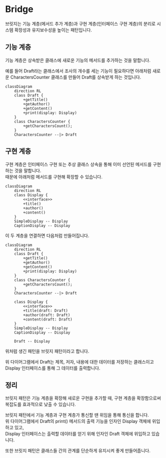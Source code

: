 # **Bridge**

브릿지는 기능 계층(메서드 추가 계층)과 구현 계층(인터페이스 구현 계층)의 분리로 시스템 확장성과 유지보수성을 높이는 패턴입니다.

## **기능 계층**

기능 계층은 상속받은 클래스에 새로운 기능의 메서드를 추가하는 것을 말합니다.

예를 들어 Draft라는 클래스에서 조사의 개수를 세는 기능이 필요하다면 아래처럼 새로운 CharactersCounter 클래스를 만들어 Draft를 상속받게 하는 것입니다.

```mermaid
classDiagram
    direction RL
    class Draft {
        +getTitle()
        +getAuthor()
        +getContent()
        +print(display: Display)
    }
    class CharactersCounter {
        +getCharactersCount();
    }
    CharactersCounter --|> Draft
```

## **구현 계층**

구현 계층은 인터페이스 구현 또는 추상 클래스 상속을 통해 이미 선언된 메서드를 구현하는 것을 말합니다.  
때문에 아래처럼 메서드를 구현해 확장할 수 있습니다.

```mermaid
classDiagram
    direction RL
    class Display {
        <<interface>>
        +title()
        +author()
        +content()
    }
    SimpleDisplay -- Display
    CaptionDisplay -- Display
```

이 두 계층을 연결하면 다음처럼 만들어집니다.

```mermaid
classDiagram
    direction RL
    class Draft {
        +getTitle()
        +getAuthor()
        +getContent()
        +print(display: Display)
    }
    class CharactersCounter {
        +getCharactersCount();
    }
    CharactersCounter --|> Draft

    class Display {
        <<interface>>
        +title(draft: Draft)
        +author(draft: Draft)
        +content(draft: Draft)
    }
    SimpleDisplay -- Display
    CaptionDisplay -- Display

    Draft -- Display
```

위처럼 생긴 패턴을 브릿지 패턴이라고 합니다.

위 다이어그램에서 Draft는 제목, 저자, 내용에 대한 데이터를 저장하는 클래스이고 Display 인터페이스를 통해 그 데이터를 출력합니다.

## **정리**

브릿지 패턴은 기능 계층을 확장해 새로운 구현을 추가할 때, 구현 계층을 확장함으로써 복잡도를 효과적으로 낮출 수 있습니다.

브릿지 패턴에서 기능 계층과 구현 계층가 통신할 땐 위임을 통해 통신을 합니다.  
위 다이어그램에서 Draft의 print() 메서드의 출력 기능을 인자인 Display 객체에 위입하고 있고,  
Display 인터페이스는 출력할 데이터를 얻기 위해 인자인 Draft 객체에 위입하고 있습니다.

또한 브릿지 패턴은 클래스들 간의 관계를 단순하게 유지시켜 좋게 만들어줍니다.
